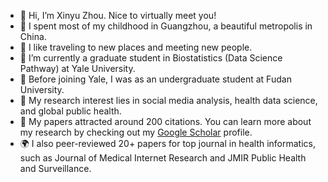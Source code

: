 - 👋 Hi, I’m Xinyu Zhou. Nice to virtually meet you!
- 🐙 I spent most of my childhood in Guangzhou, a beautiful metropolis in China.
- 🚌 I like traveling to new places and meeting new people.
- 🌱 I’m currently a graduate student in Biostatistics (Data Science Pathway) at Yale University.
- 🐣 Before joining Yale, I was as an undergraduate student at Fudan University.
- 👀 My research interest lies in social media analysis, health data science, and global public health.
- 🙉 My papers attracted around 200 citations. You can learn more about my research by checking out my [Google Scholar](https://scholar.google.com/citations?user=lP_Xz1UAAAAJ&hl=en) profile.
- 🌍 I also peer-reviewed 20+ papers for top journal in health informatics, such as Journal of Medical Internet Research and JMIR Public Health and Surveillance.

<!---
xinyuuzhou/xinyuuzhou is a ✨ special ✨ repository because its `README.md` (this file) appears on your GitHub profile.
You can click the Preview link to take a look at your changes.
--->
